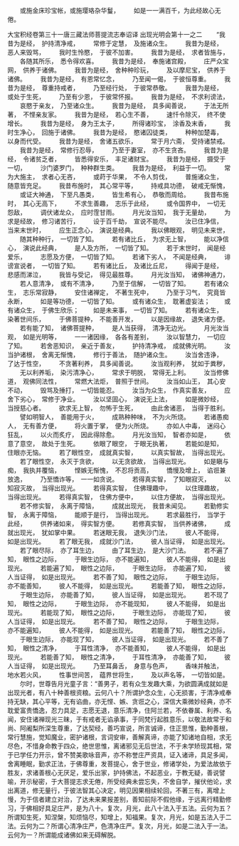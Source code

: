 <!-- { "loadSidebar": true } -->
　　或施金床珍宝帐，或施璎珞杂华鬘，
　　如是一一满百千，为此经故心无倦。




大宝积经卷第三十一唐三藏法师菩提流志奉诏译
出现光明会第十一之二
　　“我昔为是经，　护持清净戒，
　　常修于定慧，　及施诸众生。
　　我昔为是经，　恶人来毁骂，
　　我时生怜愍，　于彼不加害。
　　我昔为是经，　求者皆施与，
　　各随其所乐，　悉令得欢喜。
　　我昔为是经，　奉施诸宫殿，
　　庄严众宝网，　供养于诸佛。
　　我昔为是经，　舍种种珍玩，
　　及以摩尼宝，　供养于诸佛。
　　我昔为是经，　有恩常忆念，
　　乃至闻一偈，　于彼恒尊重。
　　我昔为是经，　尊重持戒者，
　　乃至经行处，　于彼常恭敬。
　　我昔为是经，　或处于生死，
　　乃至有少恩，　于彼常怀报。
　　我昔为是经，　不求利谤法，
　　哀愍于亲友，　乃至诸众生。
　　我昔为是经，　具多闻善说，
　　于法无所著，　不悭亲友家。
　　我昔为是经，　若心生不善，
　　速忏令除灭，　终不使增长。
　　我昔为是经，　身为王太子，
　　所得诸珍宝，　涂香及末香，
　　我时生净心，　回施于诸佛。
　　我昔为是经，　愍诸囚徒类，
　　种种加楚毒，　以身而代受。
　　我昔为是经，　舍诸五欲乐，
　　常于月六斋，　受持诸禁戒。
　　我昔为是经，　常修行忍辱，
　　乃至于妻室，　亦不生贪吝。
　　我昔为是经，　令诸贫乏者，
　　皆悉得安乐，　丰足诸财宝。
　　我昔为是经，　摄受于一切，
　　沙门婆罗门，　种种群生类。
　　我昔为是经，　利益于一切。
　　常为大施主，　求者心无吝，
　　或莳于华果，　不令人剪伐，
　　普施诸众生，　随意皆充足。
　　我昔布施时，　其心常平等，
　　持戒具功德，　破戒无惭愧，
　　或证大神通，　下至凡愚类，
　　皆生希有心，　恭敬而周给。
　　我昔布施时，　其心无高下，
　　不求生善趣，　志乐于此经，
　　或令国界中，　一切无怨敌，
　　调伏诸龙众，　应时霔甘雨。
　　月光汝当知，　我于无量劫，
　　为求是经故，　修习诸苦行，
　　设于百千劫，　宣说不能尽。
　　汝已住净信，　当来末世时，
　　应生正念心，　演说是经典。
　　我以佛眼观，　明见未来世，
　　随其种种行，　一切皆了知。
　　若有诸比丘，　为求无上智，
　　能以净信心，　演说此经典，
　　是人及方所，　一切皆了知。
　　若于末世时，　闻是经爱乐，
　　志愿及方便，　一切皆了知。
　　若诸下劣人，　不闻是经典，
　　诽谤宣说者，　一切皆了知。
　　若有诸比丘，　及诸比丘尼，
　　得闻于是经，　悲感而涕泣，
　　我皆与受记，　得见最胜尊。
　　月光汝当知，　诸佛神通力，
　　若人意清净，　或有不清净，
　　乃至于信解，　一切皆了知。
　　若有诸众生，　志乐常寂静，
　　安住诸禅定，　不著生死中，
　　乃至于习气，　究竟皆永断，
　　如是等功德，　一切皆了知。
　　或有诸众生，　耽著虚妄法；
　　或有诸众生，　于佛生欣乐；
　　如是未来事，　一切皆了知。
　　若有诸众生，　染著世间乐，
　　于佛菩提种，　不能善开发，
　　以是因缘故，　退失诸方便。
　　若有能了知，　诸佛菩提种，
　　是人当获得，　清净无边光。
　　月光汝当观，　如是光明等，
　　一一诸因缘，　各各有差别，
　　汝以智慧力，　一切应了知。
　　若舍恶知识，　亲近于善友，
　　护持清净戒，　成就佛光明。
　　汝当护诸根，　舍离无惭愧，
　　修行于善法，　随护诸众生。
　　汝当舍违诤，　了达于性空，
　　不贪著利养，　具多闻善说。
　　汝当观利养，　犹如于粪秽，
　　无以利养垢，　染污清净心，
　　常求于明脱，　常得无上利。
　　汝当修佛道，　观佛同法性，
　　常燃大法炬，　普照于世间。
　　汝当如山王，　其心安不动，
　　毁骂及捶打，　一切皆能忍。
　　汝当为众生，　作真实善友，
　　应舍下劣心，　常修于净业。
　　汝以坚固心，　演说无上法，
　　如是微妙经，　当授慈心者。
　　欲求无上智，　勿怖于生死，
　　由此舍诸恶，　当得于胜利。
　　譬如明智人，　善能用于火，
　　成熟种种味，　不为火所烧。
　　若诸愚痴人，　无有善方便，
　　将火置于掌，　便为火所烧。
　　亦如人中毒，　迷闷心狂乱，
　　以火而炙疗，　因此得除愈。
　　月光汝当知，　智者亦如是，
　　依意了意空，　故处于生死。
　　依眼了眼空，　于眼无执著，
　　若能如是知，　住眼亦无恼。
　　若了眼性空，　成就真实智，
　　以真实智故，　当得出现光。
　　若了眼性空，　永灭于贪欲，
　　以无贪欲故，　当得出现光。
　　如是瞋与痴，　我执并覆恼，
　　悭嫉无惭愧，　不忍将贡高，
　　憍慢及增上，　谄诳兼放逸，
　　乃至憍诈等，　一一如贪说。
　　若得真实智，　了知眼寂灭，
　　以知寂灭故，　当得出现光。
　　若得真实智，　住佛理趣中，
　　以住理趣故，　当得出现光。
　　若得真实智，　住佛方便中，
　　以住方便故，　当得出现光。
　　若不修实智，　永离于障恼，
　　成就出现光，　我昔未闻见。
　　若勤修实智，　永离于障恼，
　　能顺于是行，　当得出现光。
　　若求最胜行，　当学于此经，
　　供养诸如来，　得实智方便。
　　若修真实智，　当供养诸佛，
　　成就出现光，　犹如掌中果。
　　若迷眼无我，　退失沙门法，
　　彼人不能得，　如是出现光。
　　若了眼无我，　成就沙门法，
　　彼人当证得，　如是出现光。
　　若了眼尽际，　亦了耳生边，
　　由了耳生边，　是大沙门法。
　　若不遍了知，　眼性之边际，
　　于眼生边际，　亦不能遍知，
　　彼人不能得，　如是出现光。
　　若能遍了知，　眼性之边际，
　　于眼生边际，　亦能遍了知，
　　彼人当证得，　如是出现光。
　　若不善了知，　眼性之边际，
　　于眼生边际，　亦不能善知，
　　彼人不能得，　如是出现光。
　　若能善了知，　眼性之边际，
　　于眼生边际，　亦能善了知，
　　彼人当证得，　如是出现光。
　　若不现了知，　眼性之边际，
　　于眼生边际，　亦不能现知，
　　彼人不能得，　如是出现光。
　　若能现了知，　眼性之边际，
　　于眼生边际，　亦能现了知，
　　彼人当证得，　如是出现光。
　　若不善了知，　眼性之边际，
　　于眼生边际，　亦不能遍知，
　　彼人不能得，　如是出现光。
　　若能善了知，　眼性之边际，
　　于眼生边际，　亦能现了知，
　　彼人当证得，　如是出现光。
　　若不善了知，　眼性之清净，
　　于耳性清净，　亦不能善知，
　　彼人不能得，　如是出现光。
　　若能善了知，　眼性之清净，
　　于耳性清净，　亦能善了知，
　　彼人当证得，　如是出现光。
　　乃至耳鼻舌，　身意与色声，
　　香味并触法，　地水若火风，
　　性事世间苦，　蕴界世将生，
　　及以声名等，　一切皆如是。
　　尔时，世尊告月光童子言：“善男子，若有众生发趣大乘，为欲圆满成就如是出现光者，有八十种善根资粮。云何八十？所谓护念众生，心无损害，于清净戒奉持无缺，其心平等，无有谄曲，亦无悭、嫉、贪诳之心，深信大乘微妙经典，亦不耽爱富贵憍逸，忍力具足，志愿无退，意乐清净，住阿兰若，不依眷属、利养、名闻，安住诸禅现光三昧，于有戒者无谄承事，于同梵行起胜意乐，以敬法故常于和尚、阿阇梨所深生尊重，了达契经，善巧宣说，所言诚谛，住正思惟，勤种善根，常行慧施，觉知魔业，密护诸根，言词安审，善解真谛，亦能了知诸地自相，求无尽色，不惜身命教于四众，绝世思惟，离诸邪见无后世法，不于未学矫现其相，常于已学任力开示，曾不赞美歌咏音声，亦不称誉庄严资具，证入诸谛，具足多闻，舍离睡眠，勤求正法，于佛尊重，发菩提心，舍于世业，修诸学处，为爱法故依于胜友，求诸善根心无厌足，爱乐出家，护持佛法，不起恶业，于教无疑，善说譬喻，开示秘密，于大菩提志求无倦，所受经典未尝忘失，不舍自学，摧伏他论，求出离道，修无量行，于彼法智其心决定，明见因果相续轮回，不著三有，离增上慢，为于信者建立对治，了达未来果报差别，善知前际不假他缘，于远离行精勤修习，于佛相好具足庄严，是为八十。复次，月光，此八十法入于五法。云何为五？所谓知生死，知涅槃，知烦恼尽，知增上，知福果。复次，月光，如是五法入于二法。云何为二？所谓心清净庄严，色清净庄严。复次，月光，如是二法入于一法。云何为一？所谓能成诸佛如来无碍解脱。
